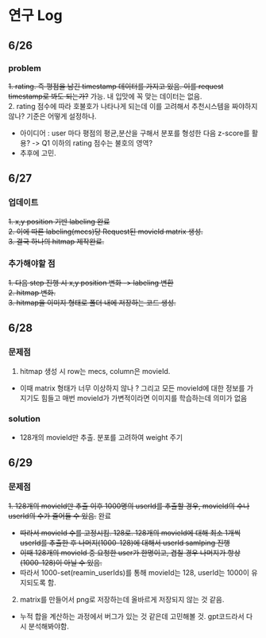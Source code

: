 # 연구 Log

## 6/26
### problem
~~1. rating. 즉 평점을 남긴 timestamp 데이터를 가지고 있음. 이를 request timestamp로 봐도 되는가?~~ 가능. 내 입맛에 꼭 맞는 데이터는 없음.  
2. rating 점수에 따라 호불호가 나타나게 되는데 이를 고려해서 추천시스템을 짜야하지 않나? 기준은 어떻게 설정하나.  
- 아이디어 : user 마다 평점의 평균,분산을 구해서 분포를 형성한 다음 z-score를 활용? -> Q1 이하의 rating 점수는 불호의 영역?  
- 추후에 고민.

## 6/27

### 업데이트
~~1. x,y position 기반 labeling 완료~~  
~~2. 이에 따른 labeling(mecs)당 Request된 movieId matrix 생성.~~  
~~3. 결국 하나의 hitmap 제작완료.~~  
### 추가해야할 점
~~1. 다음 step 진행 시 x,y position 변화 -> labeling 변환~~  
~~2. hitmap 변화.~~  
~~3. hitmap을 이미지 형태로 폴더 내에 저장하는 코드 생성.~~


## 6/28

### 문제점
1. hitmap 생성 시 row는 mecs, column은 movieId.
- 이때 matrix 형태가 너무 이상하지 않나 ? 그리고 모든 movieId에 대한 정보를 가지기도 힘들고 매번 movieId가 가변적이라면 이미지를 학습하는데 의미가 없음

### solution
- 128개의 movieId만 추출. 분포를 고려하여 weight 주기

## 6/29

### 문제점
~~1. 128개의 movieId만 추출 이후 1000명의 userId를 추출할 경우, movieId의 수나 userId의 수가 줄어들 수 있음.~~ 완료  
- ~~따라서 movieId 수를 고정시킴. 128로. 128개의 movieId에 대해 최소 1개씩 userId를 추출한 후 나머지(1000-128)에 대해서 userId samlping 진행~~
- ~~이때 128개의 movieId 중 요청한 user가 한명이고, 겹칠 경우 나머지가 항상(1000-128)이 아닐 수 있음.~~
- 따라서 1000-set(reamin_userIds)를 통해 movieId는 128, userId는 1000이 유지되도록 함.

2. matrix를 만들어서 png로 저장하는데 올바르게 저장되지 않는 것 같음.
- 누적 합을 계산하는 과정에서 버그가 있는 것 같은데 고민해볼 것. gpt코드라서 다시 분석해봐야함.
